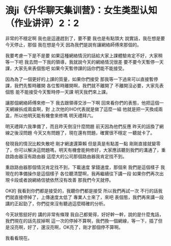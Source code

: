 # 浪ji《升华聊天集训营》：女生类型认知（作业讲评）2：2

非常的不穩定啊 我也是這邊趕到了，要不要 我也是有點頭大 說實話，我在想是要今天停止，那個 我在想是今天 因為我們是說有讓網絡師傅來那個的。

我要考慮一下是不是要 如果這種網絡情況的話給大家上課體驗肯定不好，大家稍等一下吧 我去問一下我的領導，我就說今天的網絡情況很差 要不要今天暫停一天課，大家先來表個態吧 如果今天暫停課的話你們能不能接受。

因為為了一個更好的上課的質量，如果你們接受 那我等一下過來可以直接暫停課，我們先暫時離開 各位暫時離開啊，我們就不離開了 不離開沒必要，大家先表個態 能不能接受今天暫時停一天課 明天我們來上課。

讓那個網絡師傅來修一下 我去跟領導交涉一下啊 回來看你們的表態，他把這個一天網線拆成兩盒啊，對 上次他的IHO代表就是做了這麼一組 他就是把一天換成兩盒，所以他明天能有機會來修嗎 明天禮拜六。

明天禮拜六我準備了，而且昨天倒沒什麼問題 前天因為他們反應 昨天的話換了網線之後沒問題 今天又有問題了，現在還有問題，確實很不穩定 一聽就卡了。

發現我的情況比較失散吧 剛才網速還算賴 但是真是有點差一點 剛剛直接就變零了，你可以解決這問題嗎，明天有機會能夠修好，大家應該聽到我們的溝通了，重啟路由器沒有路由器 這麼大的公司那個路由器我肯定找不到。

重啟路由器那個情況肯定找不到，下載速度 掌錢速度，那個來 我們是這個樣子 我現在的準備操作是這個樣子 各位聽清楚啊，我再繼續往下講一段 如果你們再次出現卡段或者說網絡信號依然沒有改善 那我們今天就停。

OK的 我看到你們都是接受的，我聽你們都是接受 所以我們再試一次 不行的話我們就直接停掉了，上傳速度太低了 專業人士來了，來吧 表個態，我們再來講一段 講的正起勁了，你們從來沒有聽過這麼精確的分析。

今天狀態挺好的 講的非常有條理 我自己都覺得，好好幹一幹，說的是什麼鬼話，我們現在的話先拔掉啊 這一次的停掉不算啊，我們換一個網線，等一下，插了但是沒亮啊，好了，還沒亮啊，OK亮了，剛才那個停不算啊。

我看看現在。